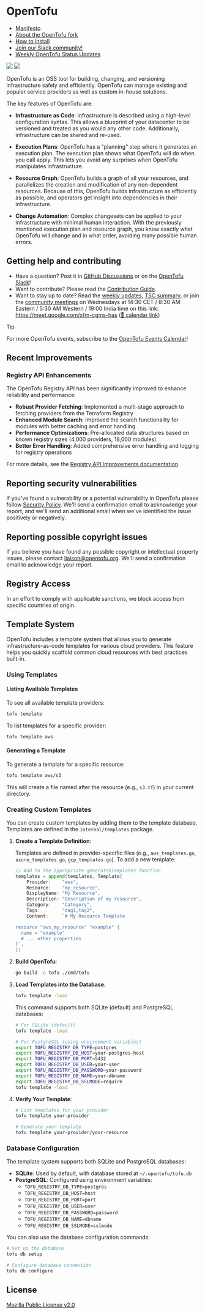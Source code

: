 # OpenTofu

- [Manifesto](https://opentofu.org/manifesto)
- [About the OpenTofu fork](https://opentofu.org/fork)
- [How to install](https://opentofu.org/docs/intro/install)
- [Join our Slack community!](https://opentofu.org/slack)
- [Weekly OpenTofu Status Updates](WEEKLY_UPDATES.md)

![](https://raw.githubusercontent.com/opentofu/brand-artifacts/main/full/transparent/SVG/on-dark.svg#gh-dark-mode-only)
![](https://raw.githubusercontent.com/opentofu/brand-artifacts/main/full/transparent/SVG/on-light.svg#gh-light-mode-only)

OpenTofu is an OSS tool for building, changing, and versioning infrastructure safely and efficiently. OpenTofu can manage existing and popular service providers as well as custom in-house solutions.

The key features of OpenTofu are:

- **Infrastructure as Code**: Infrastructure is described using a high-level configuration syntax. This allows a blueprint of your datacenter to be versioned and treated as you would any other code. Additionally, infrastructure can be shared and re-used.

- **Execution Plans**: OpenTofu has a "planning" step where it generates an execution plan. The execution plan shows what OpenTofu will do when you call apply. This lets you avoid any surprises when OpenTofu manipulates infrastructure.

- **Resource Graph**: OpenTofu builds a graph of all your resources, and parallelizes the creation and modification of any non-dependent resources. Because of this, OpenTofu builds infrastructure as efficiently as possible, and operators get insight into dependencies in their infrastructure.

- **Change Automation**: Complex changesets can be applied to your infrastructure with minimal human interaction. With the previously mentioned execution plan and resource graph, you know exactly what OpenTofu will change and in what order, avoiding many possible human errors.

## Getting help and contributing

- Have a question? Post it in [GitHub Discussions](https://github.com/orgs/opentofu/discussions) or on the [OpenTofu Slack](https://opentofu.org/slack/)!
- Want to contribute? Please read the [Contribution Guide](CONTRIBUTING.md).
- Want to stay up to date? Read the [weekly updates](WEEKLY_UPDATES.md), [TSC summary](TSC_SUMMARY.md), or join the [community meetings](https://meet.google.com/xfm-cgms-has) on Wednesdays at 14:30 CET / 8:30 AM Eastern / 5:30 AM Western / 19:00 India time on this link: https://meet.google.com/xfm-cgms-has ([📅 calendar link](https://calendar.google.com/calendar/event?eid=NDg0aWl2Y3U1aHFva3N0bGhyMHBhNzdpZmsgY18zZjJkZDNjMWZlMGVmNGU5M2VmM2ZjNDU2Y2EyZGQyMTlhMmU4ZmQ4NWY2YjQwNzUwYWYxNmMzZGYzNzBiZjkzQGc))

> [!TIP]
> For more OpenTofu events, subscribe to the [OpenTofu Events Calendar](https://calendar.google.com/calendar/embed?src=c_3f2dd3c1fe0ef4e93ef3fc456ca2dd219a2e8fd85f6b40750af16c3df370bf93%40group.calendar.google.com)!

## Recent Improvements

### Registry API Enhancements

The OpenTofu Registry API has been significantly improved to enhance reliability and performance:

- **Robust Provider Fetching**: Implemented a multi-stage approach to fetching providers from the Terraform Registry
- **Enhanced Module Search**: Improved the search functionality for modules with better caching and error handling
- **Performance Optimizations**: Pre-allocated data structures based on known registry sizes (4,000 providers, 18,000 modules)
- **Better Error Handling**: Added comprehensive error handling and logging for registry operations

For more details, see the [Registry API Improvements documentation](docs/registry_api_improvements.md).

## Reporting security vulnerabilities
If you've found a vulnerability or a potential vulnerability in OpenTofu please follow [Security Policy](https://github.com/opentofu/opentofu/security/policy). We'll send a confirmation email to acknowledge your report, and we'll send an additional email when we've identified the issue positively or negatively.

## Reporting possible copyright issues

If you believe you have found any possible copyright or intellectual property issues, please contact liaison@opentofu.org. We'll send a confirmation email to acknowledge your report.

## Registry Access

In an effort to comply with applicable sanctions, we block access from specific countries of origin.

## Template System

OpenTofu includes a template system that allows you to generate infrastructure-as-code templates for various cloud providers. This feature helps you quickly scaffold common cloud resources with best practices built-in.

### Using Templates

#### Listing Available Templates

To see all available template providers:
```bash
tofu template
```

To list templates for a specific provider:
```bash
tofu template aws
```

#### Generating a Template

To generate a template for a specific resource:
```bash
tofu template aws/s3
```

This will create a file named after the resource (e.g., `s3.tf`) in your current directory.

### Creating Custom Templates

You can create custom templates by adding them to the template database. Templates are defined in the `internal/templates` package.

1. **Create a Template Definition**:
   
   Templates are defined in provider-specific files (e.g., `aws_templates.go`, `azure_templates.go`, `gcp_templates.go`). To add a new template:

   ```go
   // Add to the appropriate generateXTemplates function
   templates = append(templates, Template{
       Provider:    "aws",
       Resource:    "my_resource",
       DisplayName: "My Resource",
       Description: "Description of my resource",
       Category:    "Category",
       Tags:        "tag1,tag2",
       Content:     `# My Resource Template
   
   resource "aws_my_resource" "example" {
     name = "example"
     # ... other properties
   }`,
   })
   ```

2. **Build OpenTofu**:
   ```bash
   go build -o tofu ./cmd/tofu
   ```

3. **Load Templates into the Database**:
   ```bash
   tofu template -load
   ```

   This command supports both SQLite (default) and PostgreSQL databases:
   ```bash
   # For SQLite (default)
   tofu template -load

   # For PostgreSQL (using environment variables)
   export TOFU_REGISTRY_DB_TYPE=postgres
   export TOFU_REGISTRY_DB_HOST=your-postgres-host
   export TOFU_REGISTRY_DB_PORT=5432
   export TOFU_REGISTRY_DB_USER=your-user
   export TOFU_REGISTRY_DB_PASSWORD=your-password
   export TOFU_REGISTRY_DB_NAME=your-dbname
   export TOFU_REGISTRY_DB_SSLMODE=require
   tofu template -load
   ```

4. **Verify Your Template**:
   ```bash
   # List templates for your provider
   tofu template your-provider
   
   # Generate your template
   tofu template your-provider/your-resource
   ```

### Database Configuration

The template system supports both SQLite and PostgreSQL databases:

- **SQLite**: Used by default, with database stored at `~/.opentofu/tofu.db`
- **PostgreSQL**: Configured using environment variables:
  - `TOFU_REGISTRY_DB_TYPE=postgres`
  - `TOFU_REGISTRY_DB_HOST=host`
  - `TOFU_REGISTRY_DB_PORT=port`
  - `TOFU_REGISTRY_DB_USER=user`
  - `TOFU_REGISTRY_DB_PASSWORD=password`
  - `TOFU_REGISTRY_DB_NAME=dbname`
  - `TOFU_REGISTRY_DB_SSLMODE=sslmode`

You can also use the database configuration commands:
```bash
# Set up the database
tofu db setup

# Configure database connection
tofu db configure
```

## License

[Mozilla Public License v2.0](https://github.com/opentofu/opentofu/blob/main/LICENSE)
